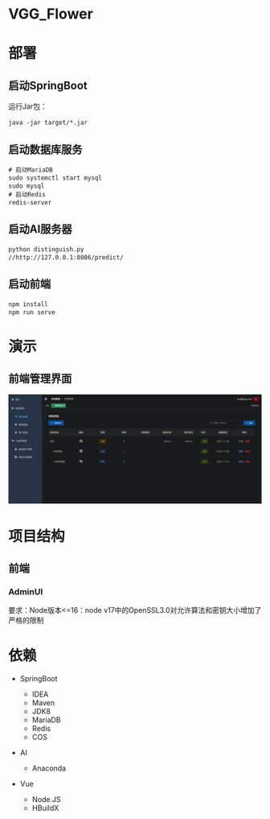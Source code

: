 # VGG_Flower

# 部署

## 启动SpringBoot

运行Jar包：

```shell
java -jar target/*.jar
```

## 启动数据库服务

```shell
# 启动MariaDB
sudo systemctl start mysql
sudo mysql 
# 启动Redis
redis-server
```

## 启动AI服务器

```shell
python distinguish.py
//http://127.0.0.1:8086/predict/
```

## 启动前端

```shell
npm install
npm run serve
```

# 演示



## 前端管理界面

![](./.resources/images/前端-主界面.png)

# 项目结构

## 前端

### AdminUI

要求：Node版本<=16：node v17中的OpenSSL3.0对允许算法和密钥大小增加了严格的限制

# 依赖
- SpringBoot
	- IDEA
	- Maven
	- JDK8
	- MariaDB
	- Redis
	- COS
- AI
	- Anaconda

- Vue
	- Node.JS
	- HBuildX
